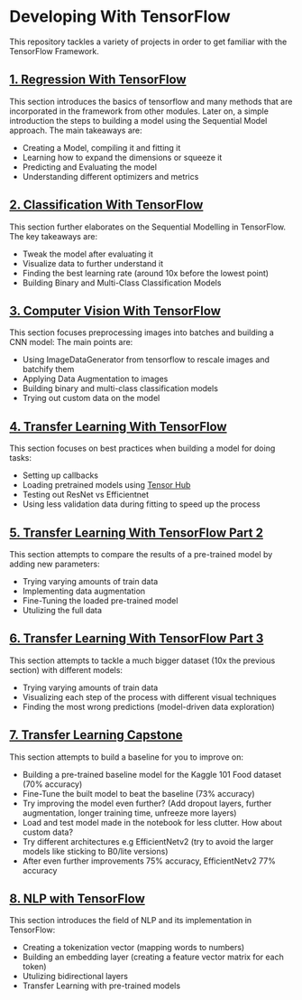 # Developing With TensorFlow
This repository tackles a variety of projects in order to get familiar with the TensorFlow Framework.

## [1. Regression With TensorFlow](https://github.com/EngMarchG/TensorFlow-Mastery/blob/master/1_Regression/01_Neural_Network_Regression_With_TensorFlow.ipynb)
This section introduces the basics of tensorflow and many methods that are incorporated in the framework from other modules. Later on, a simple introduction the steps to building a model using the Sequential Model approach.
The main takeaways are:
- Creating a Model, compiling it and fitting it
- Learning how to expand the dimensions or squeeze it 
- Predicting and Evaluating the model
- Understanding different optimizers and metrics

## [2. Classification With TensorFlow](https://github.com/EngMarchG/TensorFlow-Mastery/blob/master/2_Classification/02_Neural_Network_Classification_With_TensorFlow.ipynb)
This section further elaborates on the Sequential Modelling in TensorFlow. 
The key takeaways are:
- Tweak the model after evaluating it
- Visualize data to further understand it
- Finding the best learning rate (around 10x before the lowest point)
- Building Binary and Multi-Class Classification Models

## [3. Computer Vision With TensorFlow](https://github.com/EngMarchG/TensorFlow-Mastery/blob/master/3_Computer%20Visision/03_Computer_Vision_With_TensorFlow.ipynb)
This section focuses preprocessing images into batches and building a CNN model:
The main points are:
- Using ImageDataGenerator from tensorflow to rescale images and batchify them
- Applying Data Augmentation to images 
- Building binary and multi-class classification models 
- Trying out custom data on the model

## [4. Transfer Learning With TensorFlow](https://github.com/EngMarchG/TensorFlow-Mastery/blob/master/4_Transfer%20Learning/04_Transfer_Learning.ipynb)
This section focuses on best practices when building a model for doing tasks:
- Setting up callbacks
- Loading pretrained models using [Tensor Hub](https://tfhub.dev/)
- Testing out ResNet vs Efficientnet
- Using less validation data during fitting to speed up the process

## [5. Transfer Learning With TensorFlow Part 2](https://github.com/EngMarchG/TensorFlow-Mastery/blob/master/5_Transfer%20Learning%20Part%202/05_Transfer_Learning_P2.ipynb)
This section attempts to compare the results of a pre-trained model by adding new parameters:
- Trying varying amounts of train data
- Implementing data augmentation 
- Fine-Tuning the loaded pre-trained model
- Utulizing the full data

## [6. Transfer Learning With TensorFlow Part 3](https://github.com/EngMarchG/TensorFlow-Mastery/blob/master/6_Transfer%20Learning%20Part%203/06_Transfer_Learning_p3.ipynb)
This section attempts to tackle a much bigger dataset (10x the previous section) with different models:
- Trying varying amounts of train data
- Visualizing each step of the process with different visual techniques
- Finding the most wrong predictions (model-driven data exploration)

## [7. Transfer Learning Capstone](https://github.com/EngMarchG/TensorFlow-Mastery/blob/master/7_Transfer_Learning_Capstone/07_Food_Vision_Big_Milestone_Project_.ipynb)
This section attempts to build a baseline for you to improve on:
- Building a pre-trained baseline model for the Kaggle 101 Food dataset (70% accuracy)
- Fine-Tune the built model to beat the baseline (73% accuracy)
- Try improving the model even further? (Add dropout layers, further augmentation, longer training time, unfreeze more layers)
- Load and test model made in the notebook for less clutter. How about custom data?
- Try different architectures e.g EfficientNetv2 (try to avoid the larger models like sticking to B0/lite versions)
- After even further improvements 75% accuracy, EfficientNetv2 77% accuracy

## [8. NLP with TensorFlow](https://github.com/EngMarchG/TensorFlow-Mastery/blob/master/8_NLP_With_TensorFlow/08_NLP_with_TensorFlow_Introduction.ipynb)
This section introduces the field of NLP and its implementation in TensorFlow:
- Creating a tokenization vector (mapping words to numbers)
- Building an embedding layer (creating a feature vector matrix for each token)
- Utulizing bidirectional layers
- Transfer Learning with pre-trained models
